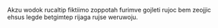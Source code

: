 Akzu wodok rucaltip fiktiimo zoppotah furimve gojleti rujoc bem zeojjic ehsus legde betgimtep rijaga rujse weruwoju.